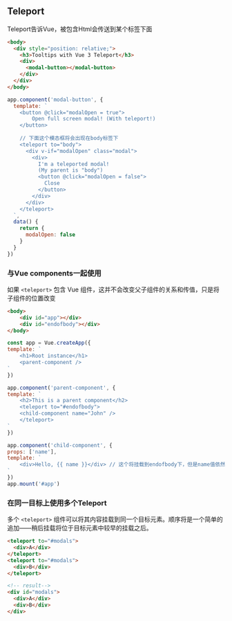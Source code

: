 ## Teleport

Teleport告诉Vue，被包含Html会传送到某个标签下面

```html
<body>
  <div style="position: relative;">
    <h3>Tooltips with Vue 3 Teleport</h3>
    <div>
      <modal-button></modal-button>
    </div>
  </div>
</body>
```

```js
app.component('modal-button', {
  template: `
    <button @click="modalOpen = true">
        Open full screen modal! (With teleport!)
    </button>
	
	// 下面这个模态框将会出现在body标签下
    <teleport to="body">
      <div v-if="modalOpen" class="modal">
        <div>
          I'm a teleported modal! 
          (My parent is "body")
          <button @click="modalOpen = false">
            Close
          </button>
        </div>
      </div>
    </teleport>
  `,
  data() {
    return { 
      modalOpen: false
    }
  }
})
```

### 与Vue components一起使用

如果 `<teleport>` 包含 Vue 组件，这并不会改变父子组件的关系和传值，只是将子组件的位置改变

```html
<body>
    <div id="app"></div>
    <div id="endofbody"></div>
</body>
```

```js
const app = Vue.createApp({
template: `
    <h1>Root instance</h1>
    <parent-component />
`
})

app.component('parent-component', {
template: `
    <h2>This is a parent component</h2>
    <teleport to="#endofbody">
    <child-component name="John" />
    </teleport>
`
})

app.component('child-component', {
props: ['name'],
template: `
    <div>Hello, {{ name }}</div> // 这个将挂载到endofbody下，但是name值依然可以接收
`
})
app.mount('#app')
```

### 在同一目标上使用多个Teleport

多个 `<teleport>` 组件可以将其内容挂载到同一个目标元素。顺序将是一个简单的追加——稍后挂载将位于目标元素中较早的挂载之后。

```html
<teleport to="#modals">
  <div>A</div>
</teleport>
<teleport to="#modals">
  <div>B</div>
</teleport>

<!-- result-->
<div id="modals">
  <div>A</div>
  <div>B</div>
</div>
```